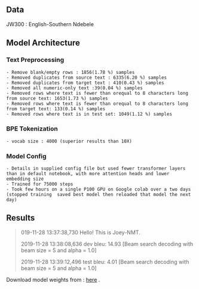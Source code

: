 ## Data 
JW300 : English-Southern Ndebele

## Model Architecture
  ### Text Preprocessing
    - Remove blank/empty rows : 1856(1.78 %) samples
    - Removed duplicates from source text : 6335(6.20 %) samples
    - Removed duplicates from target text : 410(0.43 %) samples
    - Removed all numeric-only text :39(0.04 %) samples
    - Removed rows where text is fewer than orequal to 8 characters long from source text: 1653(1.73 %) samples
    - Removed rows where text is fewer than orequal to 8 characters long from target text: 133(0.14 %) samples
    - Removed rows where text is in test set: 1049(1.12 %) samples
    
   ### BPE Tokenization
    - vocab size : 4000 (superior results than 10X)
    
   ### Model Config
    - Details in supplied config file but used fewer transformer layers than in default notebook, with more attention heads and lower embedding size
    - Trained for 75000 steps
    - Took few hours on a single P100 GPU on Google colab over a two days (stopped training  saved best model then reloaded that model the next day)
    
## Results

> 019-11-28 13:37:38,730 Hello! This is Joey-NMT.
>
>2019-11-28 13:38:08,636  dev bleu:  14.93 [Beam search decoding with beam size = 5 and alpha = 1.0]
>
>2019-11-28 13:39:12,496 test bleu:   4.01 [Beam search decoding with beam size = 5 and alpha = 1.0]

Download model weights from : [here](https://drive.google.com/open?id=1TQ0-QU6HbFNqIGaVmkQSpBJztWOA42O3)
.
